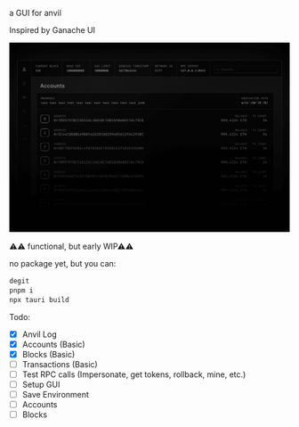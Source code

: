 a GUI for anvil

Inspired by Ganache UI


![image](public/ui.png)

⚠⚠ functional, but early WIP⚠⚠

no package yet, but you can: 
```sh
degit 
pnpm i
npx tauri build
```

Todo: 
-[x] Anvil Log
-[x] Accounts (Basic)
-[x] Blocks (Basic)
-[ ] Transactions (Basic)
-[ ] Test RPC calls (Impersonate, get tokens, rollback, mine, etc.)
-[ ] Setup GUI
-[ ] Save Environment
-[ ] Accounts
-[ ] Blocks
